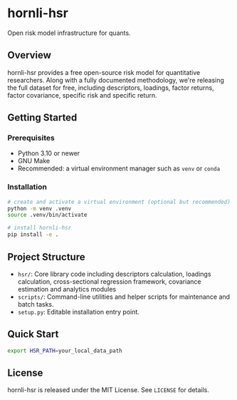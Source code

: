 # hornli-hsr

Open risk model infrastructure for quants.

## Overview

hornli-hsr provides a free open-source risk model for quantitative researchers. Along with a fully documented methodology, we're releasing the full dataset for free, including descriptors, loadings, factor returns, factor covariance, specific risk and specific return.

## Getting Started

### Prerequisites

- Python 3.10 or newer
- GNU Make
- Recommended: a virtual environment manager such as `venv` or `conda`

### Installation

```bash
# create and activate a virtual environment (optional but recommended)
python -m venv .venv
source .venv/bin/activate

# install hornli-hsr
pip install -e .
```

## Project Structure

- `hsr/`: Core library code including descriptors calculation, loadings calculation, cross-sectional regression framework, covariance estimation and analytics modules
- `scripts/`: Command-line utilities and helper scripts for maintenance and batch tasks.
- `setup.py`: Editable installation entry point.


## Quick Start

```bash
export HSR_PATH=your_local_data_path

```

## License
hornli-hsr is released under the MIT License. See `LICENSE` for details.